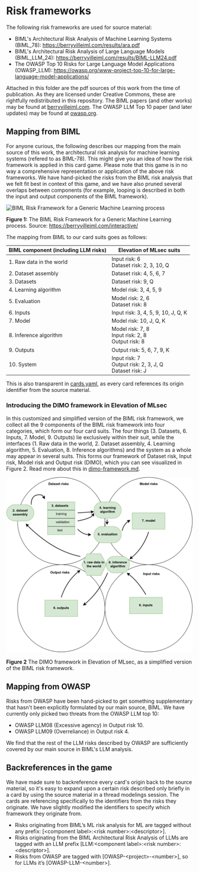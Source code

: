 # Risk frameworks
The following risk frameworks are used for source material:

- BIML's Architectural Risk Analysis of Machine Learning Systems (BIML_78): https://berryvilleiml.com/results/ara.pdf
- BIML's Architectural Risk Analysis of Large Language Models (BIML_LLM_24): https://berryvilleiml.com/results/BIML-LLM24.pdf
- The OWASP Top 10 Risks for Large Language Model Applications (OWASP_LLM): https://owasp.org/www-project-top-10-for-large-language-model-applications/

Attached in this folder are the pdf sources of this work from the time of publication. As they are licensed under Creative Commons, these are rightfully redistributed in this repository. 
The BIML papers (and other works) may be found at [berryvilleiml.com](https://berryvilleiml.com/). The OWASP LLM Top 10 paper (and later updates) may be found at [owasp.org](https://owasp.org).

## Mapping from BIML
For anyone curious, the following describes our mapping from the main source of this work, the architectural risk analysis for machine learning systems (refered to as BIML-78). This might give you an idea of how the risk framework is applied in this card game. Please note that this game is in no way a comprehensive representation or application of the above risk frameworks. We have hand-picked the risks from the BIML risk analysis that we felt fit best in context of this game, and we have also pruned several overlaps between components (for example, looping is described in both the input and output components of the BIML framework).


<img src="./biml-78-framework.png" alt="BIML Risk Framework for a Generic Machine Learning process" />

**Figure 1:** The BIML Risk Framework for a Generic Machine Learning process. Source: https://berryvilleiml.com/interactive/


The mapping from BIML to our card suits goes as follows:

| BIML component (including LLM risks) | Elevation of MLsec suits                                 |
|--------------------------------------|----------------------------------------------------------|
| 1. Raw data in the world             | Input risk: 6<br>Dataset risk: 2, 3, 10, Q                |
| 2. Dataset assembly                  | Dataset risk: 4, 5, 6, 7                                |
| 3. Datasets                          | Dataset risk: 9, Q                                      |
| 4. Learning algorithm                | Model risk: 3, 4, 5, 9                                  |
| 5. Evaluation                        | Model risk: 2, 6<br>Dataset risk: 8                       |
| 6. Inputs                            | Input risk: 3, 4, 5, 9, 10, J, Q, K                     |
| 7. Model                             | Model risk: 10, J, Q, K                                 |
| 8. Inference algorithm               | Model risk: 7, 8<br>Input risk: 2, 8<br>Output risk: 8      |
| 9. Outputs                           | Output risk: 5, 6, 7, 9, K                              |
| 10. System                           | Input risk: 7<br>Output risk: 2, 3, J, Q<br>Dataset risk: J |


This is also transparent in [cards.yaml](../cards.yaml), as every card references its origin identifier from the source material.

### Introducing the DIMO framework in Elevation of MLsec
In this customized and simplified version of the BIML risk framework, we collect all the 9 components of the BIML risk framework into four categories, which form our four card suits. The four things (3. Datasets, 6. Inputs, 7. Model, 9. Outputs) lie exclusively within their suit, while the interfaces (1. Raw data in the world, 2. Dataset assembly, 4. Learning algorithm, 5. Evaluation, 8. Inference algorithms) and the system as a whole may appear in several suits. This forms our framework of Dataset risk, Input risk, Model risk and Output risk (DIMO), which you can see visualized in Figure 2. Read more about this in [dimo-framework.md](../dimo-framework.md).


<img src="./DIMO-eoml.png" alt="The DIMO model presented in Elevation of Mlsec" />

**Figure 2** The DIMO framework in Elevation of MLsec, as a simplified version of the BIML risk framework.



## Mapping from OWASP

Risks from OWASP have been hand-picked to get something supplementary that hasn't been explicitly formulated by our main source, BIML. We have currently only picked two threats from the OWASP LLM top 10:
- OWASP LLM08 (Excessive agency) in Output risk 10.
- OWASP LLM09 (Overreliance) in Output risk 4.

We find that the rest of the LLM risks described by OWASP are sufficiently covered by our main source in BIML's LLM analysis.

## Backreferences in the game

We have made sure to backreference every card's origin back to the source material, so it's easy to expand upon a certain risk described only briefly in a card by using the source material in a thread modelings session. The cards are referencing specifically to the identifiers from the risks they originate. We have slightly modified the identifiers to specify which framework they originate from. 
- Risks originating from BIML’s ML risk analysis for ML are tagged without any prefix: \[\<component label\>:\<risk number\>:\<descriptor>\]. 
- Risks originating from the BIML Architectural Risk Analysis of LLMs are tagged with an LLM prefix \[LLM:\<component label\>:\<risk number\>:\<descriptor\>\]. 
- Risks from OWASP are tagged with \[OWASP-\<project\>-\<number\>\], so for LLMs it’s \[OWASP-LLM-\<number\>\]. 
